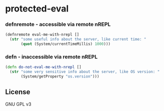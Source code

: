 # protected-eval

### defnremote - accessible via remote nREPL
```clojure
(defnremote eval-me-with-nrepl []
  (str "some useful info about the server, like current time: "
       (quot (System/currentTimeMillis) 1000)))
```
### defn - inaccessible via remote nREPL
```clojure
(defn do-not-eval-me-with-nrepl []
  (str "some very sensitive info about the server, like OS version: "
       (System/getProperty "os.version")))

```

## License

GNU GPL v3
